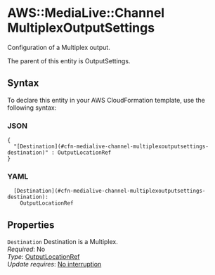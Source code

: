# AWS::MediaLive::Channel MultiplexOutputSettings<a name="aws-properties-medialive-channel-multiplexoutputsettings"></a>

Configuration of a Multiplex output\.

The parent of this entity is OutputSettings\.

## Syntax<a name="aws-properties-medialive-channel-multiplexoutputsettings-syntax"></a>

To declare this entity in your AWS CloudFormation template, use the following syntax:

### JSON<a name="aws-properties-medialive-channel-multiplexoutputsettings-syntax.json"></a>

```
{
  "[Destination](#cfn-medialive-channel-multiplexoutputsettings-destination)" : OutputLocationRef
}
```

### YAML<a name="aws-properties-medialive-channel-multiplexoutputsettings-syntax.yaml"></a>

```
  [Destination](#cfn-medialive-channel-multiplexoutputsettings-destination): 
    OutputLocationRef
```

## Properties<a name="aws-properties-medialive-channel-multiplexoutputsettings-properties"></a>

`Destination`  <a name="cfn-medialive-channel-multiplexoutputsettings-destination"></a>
Destination is a Multiplex\.  
*Required*: No  
*Type*: [OutputLocationRef](aws-properties-medialive-channel-outputlocationref.md)  
*Update requires*: [No interruption](https://docs.aws.amazon.com/AWSCloudFormation/latest/UserGuide/using-cfn-updating-stacks-update-behaviors.html#update-no-interrupt)